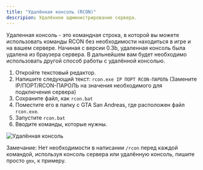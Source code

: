 ```yaml
---
title: "Удалённая консоль (RCON)"
descripion: Удалённое администрирование сервера.
---
```


Удаленная консоль - это командная строка, в которой вы можете использовать команды RCON без необходимости находиться в игре и на вашем сервере. Начиная с версии 0.3b, удаленная консоль была удалена из браузера сервера. В дальнейшем вам будет необходимо использовать другой способ работы с удалённой консолью.

1. Откройте текстовый редактор.
2. Напишите следующий текст: `rcon.exe IP ПОРТ RCON-ПАРОЛЬ` (Замените IP/ПОРТ/RCON-ПАРОЛЬ на значения необходимого для подключения сервера)
3. Сохраните файл, как `rcon.bat`
4. Поместите его в папку с GTA San Andreas, где расположен файл `rcon.exe`.
5. Запустите `rcon.bat`
6. Вводите команды, которые нужны.

![Удалённая консоль](/images/server/rcon.jpg)

Замечание: Нет необходимости в написании `/rcon` перед каждой командой, используя консоль сервера или удалённую консоль, пишите просто `gmx`, к примеру.
